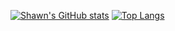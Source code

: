 [![Shawn's GitHub stats](https://github-readme-stats.vercel.app/api?username=shawntoffel&count_private=true&hide_rank=true&hide_title=true&show_icons=true)](https://github.com/anuraghazra/github-readme-stats)
[![Top Langs](https://github-readme-stats.vercel.app/api/top-langs/?username=shawntoffel&hide=objective-c&langs_count=100&layout=compact&hide_title=true)](https://github.com/anuraghazra/github-readme-stats)
